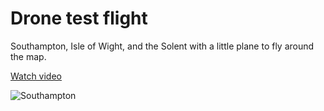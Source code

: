 # Drone test flight

Southampton, Isle of Wight, and the Solent with a little plane to fly around the map.

[Watch video](https://youtu.be/r4LARaxbV0k)

![Southampton](https://i.imgur.com/7aJbCfa.png)
